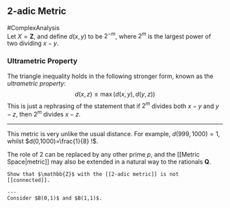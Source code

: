 ## 2-adic Metric
#ComplexAnalysis  
Let $X=\mathbf{Z}$, and define $d(x, y)$ to be $2^{-m}$, where $2^{m}$ is the largest power of two dividing $x-y$.
### Ultrametric Property
The triangle inequality holds in the following stronger form, known as the *ultrametric property*:
$$
d(x, z) \leqslant \max (d(x, y), d(y, z))
$$
This is just a rephrasing of the statement that if $2^{m}$ divides both $x-y$ and $y-z$, then $2^{m}$ divides $x-z$.

---

This metric is very unlike the usual distance.
For example, $d(999,1000)=1$, whilst $d(0,1000)=\frac{1}{8} !$.

The role of 2 can be replaced by any other prime $p$, and the [[Metric Space|metric]] may also be extended in a natural way to the rationals $\mathbf{Q}$.

```ad-question
Show that $\mathbb{Z}$ with the [[2-adic metric]] is not [[connected]].

---
Consider $B(0,1)$ and $B(1,1)$.
```
